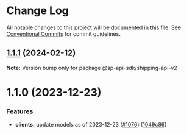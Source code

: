 # Change Log

All notable changes to this project will be documented in this file.
See [Conventional Commits](https://conventionalcommits.org) for commit guidelines.

## [1.1.1](https://github.com/bizon/selling-partner-api-sdk/compare/@sp-api-sdk/shipping-api-v2@1.1.0...@sp-api-sdk/shipping-api-v2@1.1.1) (2024-02-12)

**Note:** Version bump only for package @sp-api-sdk/shipping-api-v2

# 1.1.0 (2023-12-23)

### Features

* **clients:** update models as of 2023-12-23 ([#1076](https://github.com/bizon/selling-partner-api-sdk/issues/1076)) ([1049c86](https://github.com/bizon/selling-partner-api-sdk/commit/1049c869f917aebf4069238caa904d66fdfa8aad))
